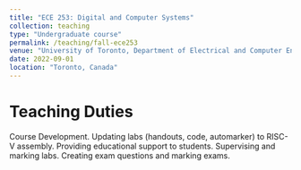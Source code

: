 ```yaml
---
title: "ECE 253: Digital and Computer Systems"
collection: teaching
type: "Undergraduate course"
permalink: /teaching/fall-ece253
venue: "University of Toronto, Department of Electrical and Computer Engineering"
date: 2022-09-01
location: "Toronto, Canada"
---
```


Teaching Duties
======

Course Development. Updating labs (handouts, code, automarker) to RISC-V assembly. Providing educational support to students. Supervising and marking labs. Creating exam questions and marking exams.
